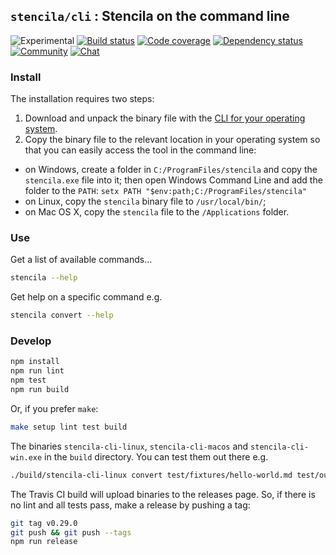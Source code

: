 ## `stencila/cli` : Stencila on the command line

![Experimental](https://img.shields.io/badge/stability-experimental-orange.svg)
[![Build status](https://travis-ci.org/stencila/cli.svg?branch=master)](https://travis-ci.org/stencila/cli)
[![Code coverage](https://codecov.io/gh/stencila/cli/branch/master/graph/badge.svg)](https://codecov.io/gh/stencila/cli)
[![Dependency status](https://david-dm.org/stencila/convert.svg)](https://david-dm.org/stencila/cli)
[![Community](https://img.shields.io/badge/join-community-green.svg)](https://community.stenci.la)
[![Chat](https://badges.gitter.im/stencila/stencila.svg)](https://gitter.im/stencila/stencila)

### Install

The installation requires two steps:
1. Download and unpack the binary file with the [CLI for your operating system](https://github.com/stencila/cli/releases).
2. Copy the binary file to the relevant location in your operating system so that you can easily access the tool in the command line:
  * on Windows, create a folder in `C:/ProgramFiles/stencila` and copy the `stencila.exe` file into it; then open Windows Command Line and add the folder to the `PATH`: `setx PATH "$env:path;C:/ProgramFiles/stencila"`
  * on Linux, copy the `stencila` binary file to `/usr/local/bin/`;
  * on Mac OS X, copy the `stencila` file to the `/Applications` folder.


### Use

Get a list of available commands...

```bash
stencila --help
```

Get help on a specific command e.g.

```bash
stencila convert --help
```

### Develop

```bash
npm install
npm run lint
npm test
npm run build
```

Or, if you prefer `make`:

```bash
make setup lint test build
```

The binaries `stencila-cli-linux`, `stencila-cli-macos` and `stencila-cli-win.exe` in the `build` directory. You can test them out there e.g.

```bash
./build/stencila-cli-linux convert test/fixtures/hello-world.md test/outputs/hello-world.html
```

The Travis CI build will upload binaries to the releases page. So, if there is no lint and all tests pass, make a release by pushing a tag:

```bash
git tag v0.29.0
git push && git push --tags
npm run release
```
